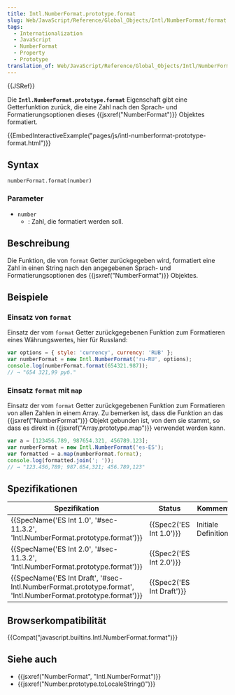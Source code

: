 ```yaml
---
title: Intl.NumberFormat.prototype.format
slug: Web/JavaScript/Reference/Global_Objects/Intl/NumberFormat/format
tags:
  - Internationalization
  - JavaScript
  - NumberFormat
  - Property
  - Prototype
translation_of: Web/JavaScript/Reference/Global_Objects/Intl/NumberFormat/format
---
```

{{JSRef}}

Die **`Intl.NumberFormat.prototype.format`** Eigenschaft gibt eine Getterfunktion zurück, die eine Zahl nach den Sprach- und Formatierungsoptionen dieses {{jsxref("NumberFormat")}} Objektes formatiert.

{{EmbedInteractiveExample("pages/js/intl-numberformat-prototype-format.html")}}

## Syntax

    numberFormat.format(number)

### Parameter

- `number`
  - : Zahl, die formatiert werden soll.

## Beschreibung

Die Funktion, die von `format` Getter zurückgegeben wird, formatiert eine Zahl in einen String nach den angegebenen Sprach- und Formatierungsoptionen des {{jsxref("NumberFormat")}} Objektes.

## Beispiele

### Einsatz von `format`

Einsatz der vom `format` Getter zurückgegebenen Funktion zum Formatieren eines Währungswertes, hier für Russland:

```js
var options = { style: 'currency', currency: 'RUB' };
var numberFormat = new Intl.NumberFormat('ru-RU', options);
console.log(numberFormat.format(654321.987));
// → "654 321,99 руб."
```

### Einsatz `format` mit `map`

Einsatz der vom `format` Getter zurückgegebenen Funktion zum Formatieren von allen Zahlen in einem Array. Zu bemerken ist, dass die Funktion an das {{jsxref("NumberFormat")}} Objekt gebunden ist, von dem sie stammt, so dass es direkt in {{jsxref("Array.prototype.map")}} verwendet werden kann.

```js
var a = [123456.789, 987654.321, 456789.123];
var numberFormat = new Intl.NumberFormat('es-ES');
var formatted = a.map(numberFormat.format);
console.log(formatted.join('; '));
// → "123.456,789; 987.654,321; 456.789,123"
```

## Spezifikationen

| Spezifikation                                                                                                                                    | Status                           | Komment              |
| ------------------------------------------------------------------------------------------------------------------------------------------------ | -------------------------------- | -------------------- |
| {{SpecName('ES Int 1.0', '#sec-11.3.2', 'Intl.NumberFormat.prototype.format')}}                                         | {{Spec2('ES Int 1.0')}} | Initiale Definition. |
| {{SpecName('ES Int 2.0', '#sec-11.3.2', 'Intl.NumberFormat.prototype.format')}}                                         | {{Spec2('ES Int 2.0')}} |                      |
| {{SpecName('ES Int Draft', '#sec-Intl.NumberFormat.prototype.format', 'Intl.NumberFormat.prototype.format')}} | {{Spec2('ES Int Draft')}} |                      |

## Browserkompatibilität

{{Compat("javascript.builtins.Intl.NumberFormat.format")}}

## Siehe auch

- {{jsxref("NumberFormat", "Intl.NumberFormat")}}
- {{jsxref("Number.prototype.toLocaleString()")}}
